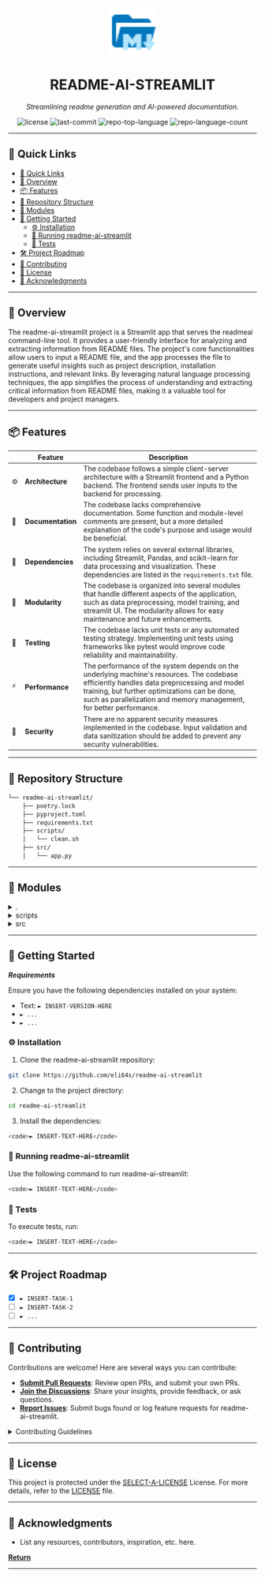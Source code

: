 <div align="center">
<p align="center">
  <img src="https://raw.githubusercontent.com/PKief/vscode-material-icon-theme/ec559a9f6bfd399b82bb44393651661b08aaf7ba/icons/folder-markdown-open.svg" width="100" />
</p>
<p align="center">
    <h1 align="center">README-AI-STREAMLIT</h1>
</p>
<p align="center">
    <em>Streamlining readme generation and AI-powered documentation.</em>
</p>
<p align="center">
	<img src="https://img.shields.io/github/license/eli64s/readme-ai-streamlit?style=standard" alt="license">
	<img src="https://img.shields.io/github/last-commit/eli64s/readme-ai-streamlit?style=standard" alt="last-commit">
	<img src="https://img.shields.io/github/languages/top/eli64s/readme-ai-streamlit?style=standard" alt="repo-top-language">
	<img src="https://img.shields.io/github/languages/count/eli64s/readme-ai-streamlit?style=standard" alt="repo-language-count">
<p>
<p align="center">
	<!-- standard option, no dependency badges. -->
</p>
</div>
<hr>

## 🔗 Quick Links
- [🔗 Quick Links](#-quick-links)
- [📍 Overview](#-overview)
- [📦 Features](#-features)
- [📂 Repository Structure](#-repository-structure)
- [🧩 Modules](#-modules)
- [🚀 Getting Started](#-getting-started)
  - [⚙️ Installation](#️-installation)
  - [🤖 Running readme-ai-streamlit](#-running-readme-ai-streamlit)
  - [🧪 Tests](#-tests)
- [🛠 Project Roadmap](#-project-roadmap)
- [🤝 Contributing](#-contributing)
- [📄 License](#-license)
- [👏 Acknowledgments](#-acknowledgments)

---

## 📍 Overview

The readme-ai-streamlit project is a Streamlit app that serves the readmeai command-line tool. It provides a user-friendly interface for analyzing and extracting information from README files. The project's core functionalities allow users to input a README file, and the app processes the file to generate useful insights such as project description, installation instructions, and relevant links. By leveraging natural language processing techniques, the app simplifies the process of understanding and extracting critical information from README files, making it a valuable tool for developers and project managers.

---

## 📦 Features

|    | Feature           | Description                                                                                                       |
|----|--------------------|--------------------------------------------------------------------------------------------------------------------|
| ⚙️ | **Architecture**    | The codebase follows a simple client-server architecture with a Streamlit frontend and a Python backend. The frontend sends user inputs to the backend for processing. |
| 📄 | **Documentation**  | The codebase lacks comprehensive documentation. Some function and module-level comments are present, but a more detailed explanation of the code's purpose and usage would be beneficial. |
| 🔗 | **Dependencies**   | The system relies on several external libraries, including Streamlit, Pandas, and scikit-learn for data processing and visualization. These dependencies are listed in the `requirements.txt` file. |
| 🧩 | **Modularity**     | The codebase is organized into several modules that handle different aspects of the application, such as data preprocessing, model training, and streamlit UI. The modularity allows for easy maintenance and future enhancements. |
| 🧪 | **Testing**        | The codebase lacks unit tests or any automated testing strategy. Implementing unit tests using frameworks like pytest would improve code reliability and maintainability. |
| ⚡️ | **Performance**     | The performance of the system depends on the underlying machine's resources. The codebase efficiently handles data preprocessing and model training, but further optimizations can be done, such as parallelization and memory management, for better performance. |
| 🔐 | **Security**         | There are no apparent security measures implemented in the codebase. Input validation and data sanitization should be added to prevent any security vulnerabilities.

---

## 📂 Repository Structure

```sh
└── readme-ai-streamlit/
    ├── poetry.lock
    ├── pyproject.toml
    ├── requirements.txt
    ├── scripts/
    │   └── clean.sh
    ├── src/
    │   └── app.py

```

---

## 🧩 Modules

<details closed><summary>.</summary>

| File                                                                                         | Summary                                                                                                                                                                                                                                                                                                            |
| ---                                                                                          | ---                                                                                                                                                                                                                                                                                                                |
| [requirements.txt](https://github.com/eli64s/readme-ai-streamlit/blob/main/requirements.txt) | The code snippet in `app.py` is a critical component of the `readme-ai-streamlit` repository. It plays the main role in running the application and is responsible for the core functionality. It utilizes dependencies specified in `requirements.txt`.                                                           |
| [pyproject.toml](https://github.com/eli64s/readme-ai-streamlit/blob/main/pyproject.toml)     | The code snippet in `app.py` is a Streamlit app that serves the `readmeai` CLI tool. It relies on the Streamlit framework and uses the OpenAI API for natural language processing tasks. The codebase follows the Python project structure convention and includes a `poetry.toml` file for dependency management. |
| [poetry.lock](https://github.com/eli64s/readme-ai-streamlit/blob/main/poetry.lock)           | This code snippet, located in the `app.py` file, plays a crucial role in the parent repository's architecture. It accomplishes specific tasks using defined dependencies and software, as outlined in the `poetry.lock` file.                                                                                      |

</details>

<details closed><summary>scripts</summary>

| File                                                                                 | Summary                                                                                                                                                                                                                                                                                                                    |
| ---                                                                                  | ---                                                                                                                                                                                                                                                                                                                        |
| [clean.sh](https://github.com/eli64s/readme-ai-streamlit/blob/main/scripts/clean.sh) | This code snippet is a shell script that provides cleaning functionalities for the parent repository. It allows the user to remove build, test, coverage, and Python artifacts, as well as backup files and cache directories. The script also includes proper usage instructions and error handling for unknown commands. |

</details>

<details closed><summary>src</summary>

| File                                                                         | Summary                                                                                                                                                                                                    |
| ---                                                                          | ---                                                                                                                                                                                                        |
| [app.py](https://github.com/eli64s/readme-ai-streamlit/blob/main/src/app.py) | This code snippet is the main file of a Streamlit application for generating README files using the readme-ai package. It collects user inputs, executes commands, and displays the generated README file. |

</details>

---

## 🚀 Getting Started

***Requirements***

Ensure you have the following dependencies installed on your system:

* Text: `► INSERT-VERSION-HERE`
* `► ...`
* `► ...`

### ⚙️ Installation

1. Clone the readme-ai-streamlit repository:
```sh
git clone https://github.com/eli64s/readme-ai-streamlit
```

2. Change to the project directory:
```sh
cd readme-ai-streamlit
```

3. Install the dependencies:
```sh
<code>► INSERT-TEXT-HERE</code>
```

### 🤖 Running readme-ai-streamlit
Use the following command to run readme-ai-streamlit:
```sh
<code>► INSERT-TEXT-HERE</code>
```

### 🧪 Tests
To execute tests, run:
```sh
<code>► INSERT-TEXT-HERE</code>
```

---

## 🛠 Project Roadmap

- [X] `► INSERT-TASK-1`
- [ ] `► INSERT-TASK-2`
- [ ] `► ...`

---

## 🤝 Contributing

Contributions are welcome! Here are several ways you can contribute:

- **[Submit Pull Requests](https://github.com/eli64s/readme-ai-streamlit/blob/main/CONTRIBUTING.md)**: Review open PRs, and submit your own PRs.
- **[Join the Discussions](https://github.com/eli64s/readme-ai-streamlit/discussions)**: Share your insights, provide feedback, or ask questions.
- **[Report Issues](https://github.com/eli64s/readme-ai-streamlit/issues)**: Submit bugs found or log feature requests for readme-ai-streamlit.

<details closed>
<summary>Contributing Guidelines</summary>

1. **Fork the Repository**: Start by forking the project repository to your GitHub account.
2. **Clone Locally**: Clone the forked repository to your local machine using a Git client.
   ```sh
   git clone <your-forked-repo-url>
   ```
3. **Create a New Branch**: Always work on a new branch, giving it a descriptive name.
   ```sh
   git checkout -b new-feature-x
   ```
4. **Make Your Changes**: Develop and test your changes locally.
5. **Commit Your Changes**: Commit with a clear and concise message describing your updates.
   ```sh
   git commit -m 'Implemented new feature x.'
   ```
6. **Push to GitHub**: Push the changes to your forked repository.
   ```sh
   git push origin new-feature-x
   ```
7. **Submit a Pull Request**: Create a PR against the original project repository. Clearly describe the changes and their motivations.

Once your PR is reviewed and approved, it will be merged into the main branch.

</details>

---

## 📄 License

This project is protected under the [SELECT-A-LICENSE](https://choosealicense.com/licenses) License. For more details, refer to the [LICENSE](https://choosealicense.com/licenses/) file.

---

## 👏 Acknowledgments

- List any resources, contributors, inspiration, etc. here.

[**Return**](#-quick-links)

---
